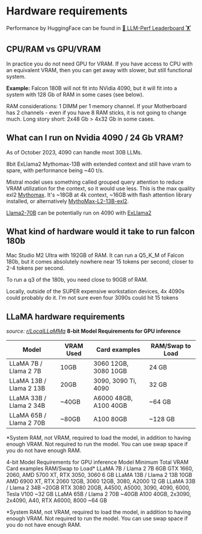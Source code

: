 # Hardware requirements

Performance by HuggingFace can be found in [🤗 LLM-Perf Leaderboard 🏋️](https://huggingface.co/spaces/optimum/llm-perf-leaderboard)

## CPU/RAM vs GPU/VRAM

In practice you do not need GPU for VRAM. If you have access to CPU with an equivalent VRAM, then you can get away with slower, but still functional system.

**Example:** Falcon 180B will not fit into NVidia 4090, but it will fit into a system with 128 Gb of RAM in some cases (see below).

RAM considerations: 1 DIMM per 1 memory channel. If your Motherboard has 2 channels - even if you have 8 RAM sticks, it is not going to change much. Long story short: 2x48 Gb > 4x32 Gb in some cases.

## What can I run on Nvidia 4090 / 24 Gb VRAM?


As of October 2023, 4090 can handle most 30B LLMs.

8bit ExLlama2 Mythomax-13B with extended context and still have vram to spare, with performance being ~40 t/s.

Mistral model uses something called grouped query attention to reduce VRAM utilization for the context, so it would use less.
This is the max quality exl2 [Mythomax](https://huggingface.co/QMB15/mythomax-13B-8.13bit-MAX-exl2).
It's ~18GB at 4k context, ~16GB with flash attention library installed, or alternatively [MythoMax-L2-13B-exl2](https://huggingface.co/R136a1/MythoMax-L2-13B-exl2).


[Llama2-70B](https://huggingface.co/turboderp/Llama2-70B-exl2) can be potentially run on 4090 with [ExLlama2](https://github.com/turboderp/exllamav2#exl2-quantization)


## What kind of hardware would it take to run falcon 180b

Mac Studio M2 Ultra with 192GB of RAM. It can run a Q5_K_M of Falcon 180b, but it comes absolutely nowhere near 15 tokens per second; closer to 2-4 tokens per second.

To run a q3 of the 180b, you need close to 90GB of RAM.

Locally, outside of the SUPER expensive workstation devices, 4x 4090s could probably do it. I'm not sure even four 3090s could hit 15 tokens

## LLaMA hardware requirements
*source: [r/LocalLLaMMa](https://www.reddit.com/r/LocalLLaMA/comments/11o6o3f/how_to_install_llama_8bit_and_4bit/)*
**8-bit Model Requirements for GPU inference**

| Model	              | VRAM Used	| Card examples	| RAM/Swap to Load | 
| -------- | ------- | ------- | ------- |
| LLaMA 7B / Llama 2  7B |	10GB	| 3060 12GB, 3080 10GB	| 24 GB| 
| LLaMA 13B / Llama 2 13B	| 20GB	 | 3090, 3090 Ti, 4090	| 32 GB |
| LLaMA 33B / Llama 2 34B	| ~40GB	 | A6000 48GB, A100 40GB	| ~64 GB |
| LLaMA 65B / Llama 2 70B	| ~80GB | 	A100 80GB	| ~128 GB | 

*System RAM, not VRAM, required to load the model, in addition to having enough VRAM. Not required to run the model. You can use swap space if you do not have enough RAM.

4-bit Model Requirements for GPU inference
Model	Minimum Total VRAM	Card examples	RAM/Swap to Load*
LLaMA 7B / Llama 2 7B	6GB	GTX 1660, 2060, AMD 5700 XT, RTX 3050, 3060	6 GB
LLaMA 13B / Llama 2 13B	10GB	AMD 6900 XT, RTX 2060 12GB, 3060 12GB, 3080, A2000	12 GB
LLaMA 33B / Llama 2 34B	~20GB	RTX 3080 20GB, A4500, A5000, 3090, 4090, 6000, Tesla V100	~32 GB
LLaMA 65B / Llama 2 70B	~40GB	A100 40GB, 2x3090, 2x4090, A40, RTX A6000, 8000	~64 GB

*System RAM, not VRAM, required to load the model, in addition to having enough VRAM. Not required to run the model. You can use swap space if you do not have enough RAM.
